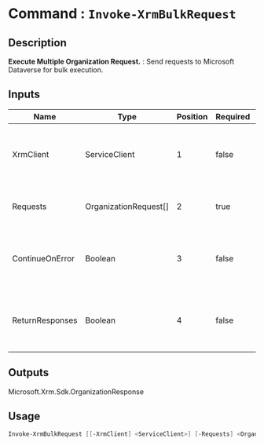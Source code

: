 # Command : `Invoke-XrmBulkRequest` 

## Description

**Execute Multiple Organization Request.** : Send requests to Microsoft Dataverse for bulk execution.

## Inputs

Name|Type|Position|Required|Default|Description
----|----|--------|--------|-------|-----------
XrmClient|ServiceClient|1|false|$Global:XrmClient|Xrm connector initialized to target instance. Use latest one by default. (CrmServiceClient)
Requests|OrganizationRequest[]|2|true||Array of organization requests to execute.
ContinueOnError|Boolean|3|false|False|Indicates wether to continue or stop execution if an error occured. (Default: false = Continue)
ReturnResponses|Boolean|4|false|False|Indicates if response are collected for each request execution. (Default: false = No response)

## Outputs
Microsoft.Xrm.Sdk.OrganizationResponse

## Usage

```Powershell 
Invoke-XrmBulkRequest [[-XrmClient] <ServiceClient>] [-Requests] <OrganizationRequest[]> [[-ContinueOnError] <Boolean>] [[-ReturnResponses] <Boolean>] [<CommonParameters>]
``` 


